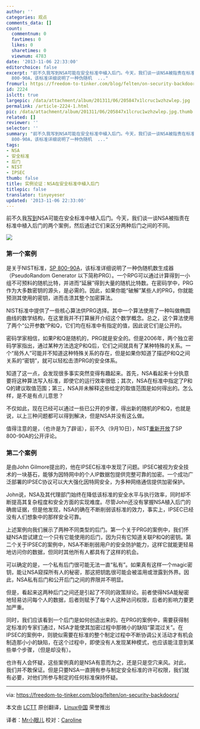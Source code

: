```yaml
---
author: ''
categories: 观点
comments_data: []
count:
  commentnum: 0
  favtimes: 0
  likes: 0
  sharetimes: 0
  viewnum: 4783
date: '2013-11-06 22:33:00'
editorchoice: false
excerpt: "前不久我写到NSA可能在安全标准中植入后门。今天，我们谈一谈NSA被指责在标准中植入后门的两个案例，然后通过它们来区分两种后门之间的不同。\r\n\r\n第一个案例\r\n是关于NIST标准，SP
  800-90A，该标准详细说明了一种伪随机  ..."
fromurl: https://freedom-to-tinker.com/blog/felten/on-security-backdoors/
id: 2224
islctt: true
largepic: /data/attachment/album/201311/06/205847x1lcruc1wzhzwlep.jpg
permalink: /article-2224-1.html
pic: /data/attachment/album/201311/06/205847x1lcruc1wzhzwlep.jpg.thumb.jpg
related: []
reviewer: ''
selector: ''
summary: "前不久我写到NSA可能在安全标准中植入后门。今天，我们谈一谈NSA被指责在标准中植入后门的两个案例，然后通过它们来区分两种后门之间的不同。\r\n\r\n第一个案例\r\n是关于NIST标准，SP
  800-90A，该标准详细说明了一种伪随机  ..."
tags:
- NSA
- 安全标准
- 后门
- NIST
- IPSEC
thumb: false
title: 实例论证：NSA在安全标准中植入后门
titlepic: false
translator: tinyeyeser
updated: '2013-11-06 22:33:00'
---
```


前不久我[写到](https://freedom-to-tinker.com/blog/felten/nsa-apparently-undermining-standards-security-confidence/)NSA可能在安全标准中植入后门。今天，我们谈一谈NSA被指责在标准中植入后门的两个案例，然后通过它们来区分两种后门之间的不同。


![](/data/attachment/album/201311/06/205847x1lcruc1wzhzwlep.jpg)


### 第一个案例


是关于NIST标准，[SP 800-90A](http://csrc.nist.gov/publications/drafts/800-90/draft_sp800_90a_rev1.pdf)，该标准详细说明了一种伪随机数生成器（PseudoRandom Generator 以下简称PRG）。一个RPG可以通过计算得到一小组不可预料的随机比特，并进而“延展”得到大量的随机比特数。在密码学中，PRG作为大多数密钥的源头，是必需的。因此，如果你能“破解”某些人的PRG，你就能预测其使用的密钥，进而击溃其整个加密算法。


NIST标准中提供了一些核心算法供PRG选择。其中一个算法使用了一种叫做椭圆曲线的数学结构，在这里我并不打算展开介绍这个数学概念。总之，这个算法使用了两个“公开参数”P和Q，它们均在标准中有指定的值，因此说它们是公开的。


密码学家相信，如果P和Q是随机的，PRG就是安全的。但是2006年，两个独立密码学家指出，通过某种方法选定P和Q后，它们之间就具有了某种特殊的关系。一个“局外人”可能并不知道这种特殊关系的存在，但是如果你知道了描述P和Q之间关系的“密钥”，就可以轻松击溃PRG的安全体系。


知道了这一点，会发现很多事实突然变得有趣起来。首先，NSA看起来十分执意要将这种算法写入标准，即使它的运行效率很低；其次，NSA在标准中指定了P和Q的建议取值范围；第三，NSA并未解释这些给定的取值范围是如何得出的。怎么样，是不是有点儿意思？


不仅如此，现在已经可以通过一些已公开的步骤，得出新的随机的P和Q，也就是说，以上三种问题都可以得到解决，但是NSA并没有这么做。


值得注意的是，（也许是为了辟谣），前不久（9月10日），NIST[重新开放](http://www.nist.gov/director/cybersecuritystatement-091013.cfm)了SP 800-90A的公开评论。


### 第二个案例


是由John Gilmore提出的，他在IPSEC标准中发现了问题。IPSEC被视为安全技术的一块基石，能够为因特网中的个人IP数据包提供完整可靠的加密。一个成功广泛部署的IPSEC协议可以大大强化因特网安全，为多种网络通信提供加密保护。


John说，NSA及其代理部门始终在降低该标准的安全水平与执行效率，同时却不断提高其复杂程度和安全方面的实现难度。尽管John还没有掌握NSA植入后门的确凿证据，但是他发现，NSA的确在不断削弱该标准的效力，事实上，IPSEC已经没有人们想象中的那样安全可靠。


 


上述案例向我们展示了两种不同类型的后门。第一个关于PRG的案例中，我们怀疑NSA尝试建立一个只有它能使用的后门，因为只有它知道关联P和Q的密钥。第二个关于IPSEC的案例中，NSA不断削弱用户的安全防护能力，这样它就能更轻易地访问你的数据，但同时其他所有人都具有了这样的机会。


可以确定的是，一个私有后门很可能无法一直“私有”。如果真有这样一个magic密钥，能让NSA窥探所有人的秘密，那这把钥匙很可能会被滥用或泄露到外界。因此，NSA私有后门和公开后门之间的界限并不明显。


但是，看起来这两种后门之间还是引起了不同的政策辩论。前者使得NSA能秘密地轻易访问每个人的数据，后者则赋予了每个人这种访问权限，后者的影响力要更加严重。


同时，我们应该看到一个后门是如何创造出来的。在PRG的案例中，需要获得制定标准的专家们通过，NSA才能使其加密过程中那微小的缺陷“蒙混过关”。在IPSEC的案例中，则貌似需要在标准的整个制定过程中不断协调公关活动才有机会制造那小小的缺陷，在这个过程中，即使没有人发现某种模式，也应该能注意到某些单个步骤，（但是却没有）。


也许有人会怀疑，这些案例真的是NSA有意而为之，还是只是空穴来风。对此，我们并不敢保证。但是只要NSA一直拥有参与制定安全标准的许可权限，我们就有必要，对他们所参与制定的任何标准保持怀疑。




---


via: <https://freedom-to-tinker.com/blog/felten/on-security-backdoors/>


本文由 [LCTT](https://github.com/LCTT/TranslateProject) 原创翻译，[Linux中国](http://linux.cn/) 荣誉推出


译者：[Mr小眼儿](http://blog.csdn.net/tinyeyeser) 校对：[Caroline](https://github.com/carolinewuyan)